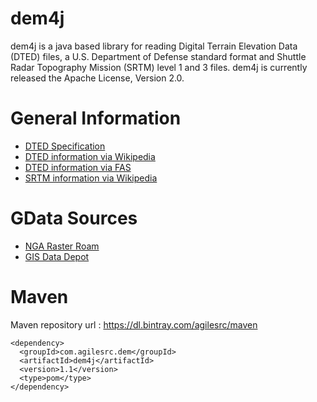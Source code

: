 # dem4j

dem4j is a java based library for reading Digital Terrain Elevation Data (DTED) files, 
a U.S. Department of Defense standard format and Shuttle Radar Topography Mission (SRTM) 
level 1 and 3 files. dem4j is currently released the Apache License, Version 2.0.

# General Information

* [DTED Specification](http://earth-info.nga.mil/publications/specs/printed/89020B/89020B.pdf)
* [DTED information via Wikipedia](http://en.wikipedia.org/wiki/DTED)
* [DTED information via FAS](http://www.fas.org/irp/program/core/dted.htm)
* [SRTM information via Wikipedia](http://en.wikipedia.org/wiki/Shuttle_Radar_Topography_Mission)

# GData Sources

* [NGA Raster Roam](http://geoengine.nga.mil/geospatial/SW_TOOLS/NIMAMUSE/webinter/rast_roam.html)
* [GIS Data Depot](http://data.geocomm.com/catalog/)

# Maven

Maven repository url : https://dl.bintray.com/agilesrc/maven

```
<dependency>
  <groupId>com.agilesrc.dem</groupId>
  <artifactId>dem4j</artifactId>
  <version>1.1</version>
  <type>pom</type>
</dependency>
```